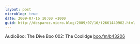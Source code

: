 ```yaml
---
layout: post
microblog: true
date: 2009-07-16 10:00 +1000
guid: http://desparoz.micro.blog/2009/07/16/t2661449902.html
---
```

AudioBoo: The Dive Boo 002: The Coolidge [boo.fm/b43206](http://boo.fm/b43206)
